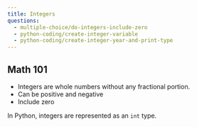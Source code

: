 ```yaml
---
title: Integers
questions:
  - multiple-choice/do-integers-include-zero
  - python-coding/create-integer-variable
  - python-coding/create-integer-year-and-print-type
---
```


## Math 101

- Integers are whole numbers without any fractional portion.
- Can be positive and negative
- Include zero

In Python, integers are represented as an `int` type.
